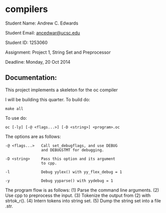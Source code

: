 compilers
=========
Student Name:   Andrew C. Edwards

Student Email:  ancedwar@ucsc.edu

Student ID:     1253060

Assignment:     Project 1, String Set and Preprocessor

Deadline:       Monday, 20 Oct 2014


Documentation:
----
This project implements a skeleton for the oc compiler

I will be building this quarter. To build do:

    make all

To use do:

    oc [-ly] [-@ <flags...>] [-D <string>] <program>.oc

The options are as follows:

    -@ <flags...>   Call set_debugflags, and use DEBUG
                    and DEBUGSTMT for debugging.

    -D <string>     Pass this option and its argument
                    to cpp.

    -l              Debug yylex() with yy_flex_debug = 1

    -y              Debug yyparse() with yydebug = 1

The program flow is as follows:
    (1) Parse the command line arguments.
    (2) Use cpp to preprocess the input.
    (3) Tokenize the output from (2) with strtok_r().
    (4) Intern tokens into string set.
    (5) Dump the string set into a file <program>.str.
